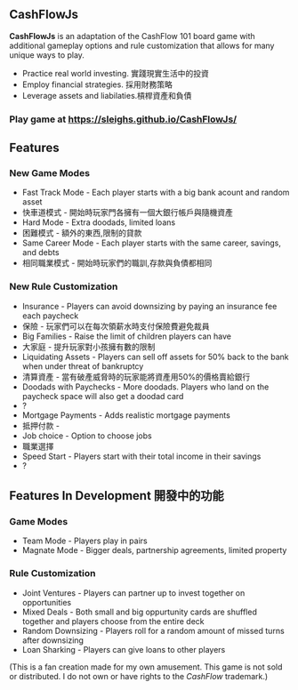 ## CashFlowJs

**CashFlowJs** is an adaptation of the CashFlow 101 board game with additional gameplay options and rule customization that allows for many unique ways to play. 


* Practice real world investing.  實踐現實生活中的投資
* Employ financial strategies.    採用財務策略
* Leverage assets and liabilaties.槓桿資產和負債

### Play game at https://sleighs.github.io/CashFlowJs/

## Features

### New Game Modes
* Fast Track Mode - Each player starts with a big bank acount and random asset
* 快車道模式 - 開始時玩家門各擁有一個大銀行帳戶與隨機資產
* Hard Mode - Extra doodads, limited loans
* 困難模式 - 額外的東西,限制的貸款
* Same Career Mode - Each player starts with the same career, savings, and debts
* 相同職業模式 - 開始時玩家們的職訓,存款與負債都相同
### New Rule Customization
* Insurance - Players can avoid downsizing by paying an insurance fee each paycheck
* 保險 - 玩家們可以在每次領薪水時支付保險費避免裁員
* Big Families - Raise the limit of children players can have
* 大家庭 - 提升玩家對小孩擁有數的限制
* Liquidating Assets - Players can sell off assets for 50% back to the bank when under threat of bankruptcy
* 清算資產 - 當有破產威脅時的玩家能將資產用50%的價格賣給銀行
* Doodads with Paychecks - More doodads. Players who land on the paycheck space will also get a doodad card
* ?
* Mortgage Payments - Adds realistic mortgage payments
* 抵押付款 - 
* Job choice - Option to choose jobs
* 職業選擇
* Speed Start - Players start with their total income in their savings
* ?
## Features In Development 開發中的功能

### Game Modes
* Team Mode - Players play in pairs
* Magnate Mode - Bigger deals, partnership agreements, limited property

### Rule Customization
* Joint Ventures - Players can partner up to invest together on opportunities
* Mixed Deals - Both small and big oppurtunity cards are shuffled together and players choose from the entire deck
* Random Downsizing - Players roll for a random amount of missed turns after downsizing
* Loan Sharking - Players can give loans to other players

(This is a fan creation made for my own amusement. This game is not sold or distributed. I do not own or have rights to the *CashFlow* trademark.)





